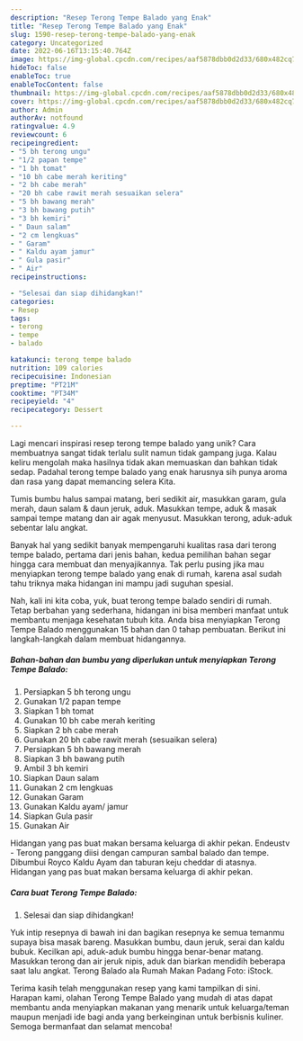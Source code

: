 ```yaml
---
description: "Resep Terong Tempe Balado yang Enak"
title: "Resep Terong Tempe Balado yang Enak"
slug: 1590-resep-terong-tempe-balado-yang-enak
category: Uncategorized
date: 2022-06-16T13:15:40.764Z
image: https://img-global.cpcdn.com/recipes/aaf5878dbb0d2d33/680x482cq70/terong-tempe-balado-foto-resep-utama.jpg
hideToc: false
enableToc: true
enableTocContent: false
thumbnail: https://img-global.cpcdn.com/recipes/aaf5878dbb0d2d33/680x482cq70/terong-tempe-balado-foto-resep-utama.jpg
cover: https://img-global.cpcdn.com/recipes/aaf5878dbb0d2d33/680x482cq70/terong-tempe-balado-foto-resep-utama.jpg
author: Admin
authorAv: notfound
ratingvalue: 4.9
reviewcount: 6
recipeingredient:
- "5 bh terong ungu"
- "1/2 papan tempe"
- "1 bh tomat"
- "10 bh cabe merah keriting"
- "2 bh cabe merah"
- "20 bh cabe rawit merah sesuaikan selera"
- "5 bh bawang merah"
- "3 bh bawang putih"
- "3 bh kemiri"
- " Daun salam"
- "2 cm lengkuas"
- " Garam"
- " Kaldu ayam jamur"
- " Gula pasir"
- " Air"
recipeinstructions:

- "Selesai dan siap dihidangkan!"
categories:
- Resep
tags:
- terong
- tempe
- balado

katakunci: terong tempe balado 
nutrition: 109 calories
recipecuisine: Indonesian
preptime: "PT21M"
cooktime: "PT34M"
recipeyield: "4"
recipecategory: Dessert

---
```





Lagi mencari inspirasi resep terong tempe balado yang unik? Cara membuatnya sangat tidak terlalu sulit namun tidak gampang juga. Kalau keliru mengolah maka hasilnya tidak akan memuaskan dan bahkan tidak sedap. Padahal terong tempe balado yang enak harusnya sih punya aroma dan rasa yang dapat memancing selera Kita.





Tumis bumbu halus sampai matang, beri sedikit air, masukkan garam, gula merah, daun salam &amp; daun jeruk, aduk. Masukkan tempe, aduk &amp; masak sampai tempe matang dan air agak menyusut. Masukkan terong, aduk-aduk sebentar lalu angkat.

Banyak hal yang sedikit banyak mempengaruhi kualitas rasa dari terong tempe balado, pertama dari jenis bahan, kedua pemilihan bahan segar hingga cara membuat dan menyajikannya. Tak perlu pusing jika mau menyiapkan terong tempe balado yang enak di rumah, karena asal sudah tahu triknya maka hidangan ini mampu jadi suguhan spesial.






Nah, kali ini kita coba, yuk, buat terong tempe balado sendiri di rumah. Tetap berbahan yang sederhana, hidangan ini bisa memberi manfaat untuk membantu menjaga kesehatan tubuh kita. Anda bisa menyiapkan Terong Tempe Balado menggunakan 15 bahan dan 0 tahap pembuatan. Berikut ini langkah-langkah dalam membuat hidangannya.

<!--inarticleads1-->

##### Bahan-bahan dan bumbu yang diperlukan untuk menyiapkan Terong Tempe Balado:

1. Persiapkan 5 bh terong ungu
1. Gunakan 1/2 papan tempe
1. Siapkan 1 bh tomat
1. Gunakan 10 bh cabe merah keriting
1. Siapkan 2 bh cabe merah
1. Gunakan 20 bh cabe rawit merah (sesuaikan selera)
1. Persiapkan 5 bh bawang merah
1. Siapkan 3 bh bawang putih
1. Ambil 3 bh kemiri
1. Siapkan  Daun salam
1. Gunakan 2 cm lengkuas
1. Gunakan  Garam
1. Gunakan  Kaldu ayam/ jamur
1. Siapkan  Gula pasir
1. Gunakan  Air


Hidangan yang pas buat makan bersama keluarga di akhir pekan. Endeustv - Terong panggang diisi dengan campuran sambal balado dan tempe. Dibumbui Royco Kaldu Ayam dan taburan keju cheddar di atasnya. Hidangan yang pas buat makan bersama keluarga di akhir pekan. 

<!--inarticleads2-->

##### Cara buat Terong Tempe Balado:


1. Selesai dan siap dihidangkan!

Yuk intip resepnya di bawah ini dan bagikan resepnya ke semua temanmu supaya bisa masak bareng. Masukkan bumbu, daun jeruk, serai dan kaldu bubuk. Kecilkan api, aduk-aduk bumbu hingga benar-benar matang. Masukkan terong dan air jeruk nipis, aduk dan biarkan mendidih beberapa saat lalu angkat. Terong Balado ala Rumah Makan Padang Foto: iStock. 

Terima kasih telah menggunakan resep yang kami tampilkan di sini. Harapan kami, olahan Terong Tempe Balado yang mudah di atas dapat membantu anda menyiapkan makanan yang menarik untuk keluarga/teman maupun menjadi ide bagi anda yang berkeinginan untuk berbisnis kuliner. Semoga bermanfaat dan selamat mencoba!
